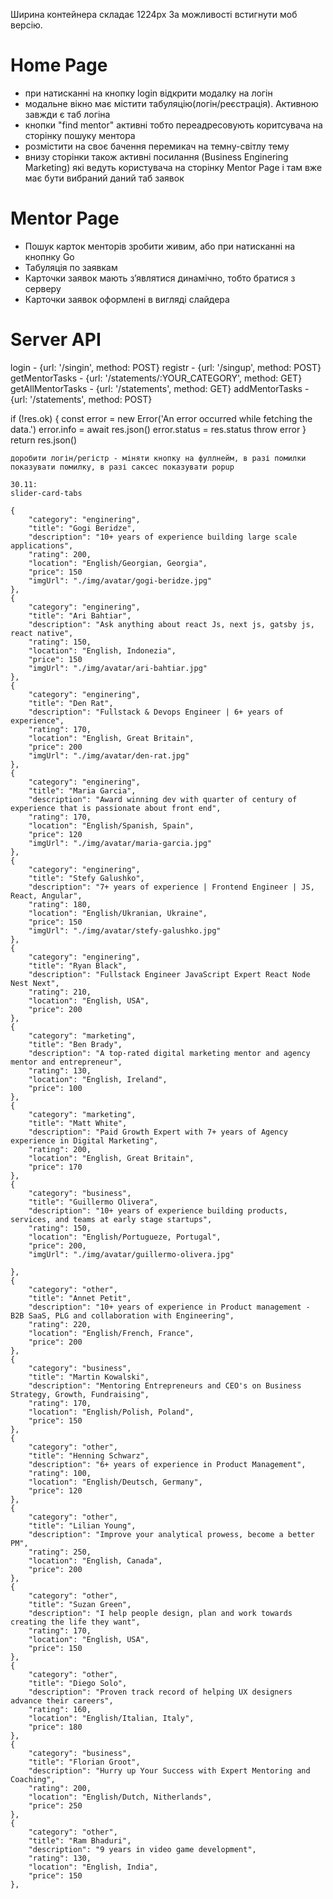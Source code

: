 Ширина контейнера складає 1224px
За можливості встигнути моб версію.
# Home Page
+ при натисканні на кнопку login відкрити модалку на логін
+ модальне вікно має містити табуляцію(логін/реєстрація). Активною завжди є таб логіна
+ кнопки "find mentor" активні тобто переадресовують коритсувача на сторінку пошуку ментора
+ розмістити на своє бачення перемикач на темну-світлу тему
+ внизу сторінки також активні посилання (Business Enginering Marketing) які ведуть користувача на сторінку Mentor Page і там вже має бути вибраний даний таб заявок


# Mentor Page
- Пошук карток менторів зробити живим, або при натисканні на кнопнку Go
- Табуляція по заявкам
- Карточки заявок мають зʼявлятися динамічно, тобто братися з серверу
- Карточки заявок оформлені в вигляді слайдера

 # Server API
 login - {url: '/singin', method: POST}
 registr - {url: '/singup', method: POST}
 getMentorTasks - {url: '/statements/:YOUR_CATEGORY', method: GET}
 getAllMentorTasks - {url: '/statements', method: GET}
 addMentorTasks - {url: '/statements', method: POST}

 if (!res.ok) {
      const error = new Error('An error occurred while fetching the data.')
      error.info = await res.json()
      error.status = res.status
      throw error
    }
    return res.json()

    доробити логін/регістр - міняти кнопку на фуллнейм, в разі помилки показувати помилку, в разі саксес показувати popup

    30.11:
    slider-card-tabs

    {
        "category": "enginering",
        "title": "Gogi Beridze",
        "description": "10+ years of experience building large scale applications",
        "rating": 200,
        "location": "English/Georgian, Georgia",
        "price": 150
        "imgUrl": "./img/avatar/gogi-beridze.jpg"
    },
    {
        "category": "enginering",
        "title": "Ari Bahtiar",
        "description": "Ask anything about react Js, next js, gatsby js, react native",
        "rating": 150,
        "location": "English, Indonezia",
        "price": 150
        "imgUrl": "./img/avatar/ari-bahtiar.jpg"
    },
    {
        "category": "enginering",
        "title": "Den Rat",
        "description": "Fullstack & Devops Engineer | 6+ years of experience",
        "rating": 170,
        "location": "English, Great Britain",
        "price": 200
        "imgUrl": "./img/avatar/den-rat.jpg"
    },
    {
        "category": "enginering",
        "title": "Maria Garcia",
        "description": "Award winning dev with quarter of century of experience that is passionate about front end",
        "rating": 170,
        "location": "English/Spanish, Spain",
        "price": 120
        "imgUrl": "./img/avatar/maria-garcia.jpg"
    },
    {
        "category": "enginering",
        "title": "Stefy Galushko",
        "description": "7+ years of experience | Frontend Engineer | JS, React, Angular",
        "rating": 180,
        "location": "English/Ukranian, Ukraine",
        "price": 150
        "imgUrl": "./img/avatar/stefy-galushko.jpg"
    },
    {
        "category": "enginering",
        "title": "Ryan Black",
        "description": "Fullstack Engineer JavaScript Expert React Node Nest Next",
        "rating": 210,
        "location": "English, USA",
        "price": 200
    },
    {
        "category": "marketing",
        "title": "Ben Brady",
        "description": "A top-rated digital marketing mentor and agency mentor and entrepreneur",
        "rating": 130,
        "location": "English, Ireland",
        "price": 100
    },
    {
        "category": "marketing",
        "title": "Matt White",
        "description": "Paid Growth Expert with 7+ years of Agency experience in Digital Marketing",
        "rating": 200,
        "location": "English, Great Britain",
        "price": 170
    },
    {
        "category": "business",
        "title": "Guillermo Olivera",
        "description": "10+ years of experience building products, services, and teams at early stage startups",
        "rating": 150,
        "location": "English/Portugueze, Portugal",
        "price": 200,
        "imgUrl": "./img/avatar/guillermo-olivera.jpg"

    },
    {
        "category": "other",
        "title": "Annet Petit",
        "description": "10+ years of experience in Product management - B2B SaaS, PLG and collaboration with Engineering",
        "rating": 220,
        "location": "English/French, France",
        "price": 200
    },
    {
        "category": "business",
        "title": "Martin Kowalski",
        "description": "Mentoring Entrepreneurs and CEO's on Business Strategy, Growth, Fundraising",
        "rating": 170,
        "location": "English/Polish, Poland",
        "price": 150
    },
    {
        "category": "other",
        "title": "Henning Schwarz",
        "description": "6+ years of experience in Product Management",
        "rating": 100,
        "location": "English/Deutsch, Germany",
        "price": 120
    },
    {
        "category": "other",
        "title": "Lilian Young",
        "description": "Improve your analytical prowess, become a better PM",
        "rating": 250,
        "location": "English, Canada",
        "price": 200
    },
    {
        "category": "other",
        "title": "Suzan Green",
        "description": "I help people design, plan and work towards creating the life they want",
        "rating": 170,
        "location": "English, USA",
        "price": 150
    },
    {
        "category": "other",
        "title": "Diego Solo",
        "description": "Proven track record of helping UX designers advance their careers",
        "rating": 160,
        "location": "English/Italian, Italy",
        "price": 180
    },
    {
        "category": "business",
        "title": "Florian Groot",
        "description": "Hurry up Your Success with Expert Mentoring and Coaching",
        "rating": 200,
        "location": "English/Dutch, Nitherlands",
        "price": 250
    },
    {
        "category": "other",
        "title": "Ram Bhaduri",
        "description": "9 years in video game development",
        "rating": 130,
        "location": "English, India",
        "price": 150
    },
    